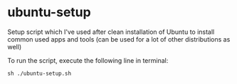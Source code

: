 # ubuntu-setup
Setup script which I've used after clean installation of Ubuntu to install common used apps and tools (can be used for a lot of other distributions as well)

To run the script, execute the following line in terminal:

`sh ./ubuntu-setup.sh`

